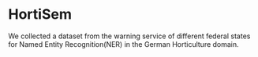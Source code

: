 # HortiSem

We collected a dataset from the warning service of different federal states for Named Entity Recognition(NER) in the German Horticulture domain.
